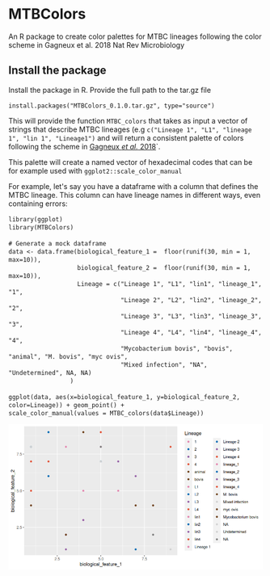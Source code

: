 # MTBColors
An R package to create color palettes for MTBC lineages following the color scheme in Gagneux et al. 2018 Nat Rev Microbiology

## Install the package
Install the package in R. Provide the full path to the tar.gz file
```
install.packages("MTBColors_0.1.0.tar.gz", type="source")
```
This will provide the function `MTBC_colors` that takes as input a vector of strings that describe MTBC lineages (e.g `c("Lineage 1", "L1", "lineage 1", "lin 1", "Lineage1")` and will return a consistent palette of colors following the scheme in [Gagneux *et al.* 2018](https://www.nature.com/articles/nrmicro.2018.8)`. 

This palette will create a named vector of hexadecimal codes that can be for example used with `ggplot2::scale_color_manual`

For example, let's say you have a dataframe with a column that defines the MTBC lineage. This column can have lineage
names in different ways, even containing errors:

```
library(ggplot)
library(MTBColors)

# Generate a mock dataframe
data <- data.frame(biological_feature_1 =  floor(runif(30, min = 1, max=10)),
                   biological_feature_2 =  floor(runif(30, min = 1, max=10)),
                   Lineage = c("Lineage 1", "L1", "lin1", "lineage_1", "1",
                               "Lineage 2", "L2", "lin2", "lineage_2", "2",
                               "Lineage 3", "L3", "lin3", "lineage_3", "3",
                               "Lineage 4", "L4", "lin4", "lineage_4", "4",
                               "Mycobacterium bovis", "bovis", "animal", "M. bovis", "myc ovis",
                               "Mixed infection", "NA", "Undetermined", NA, NA)
                 )

ggplot(data, aes(x=biological_feature_1, y=biological_feature_2, color=Lineage)) + geom_point() +
scale_color_manual(values = MTBC_colors(data$Lineage))
```

![MTBColors example](MTBColors_example.png)
